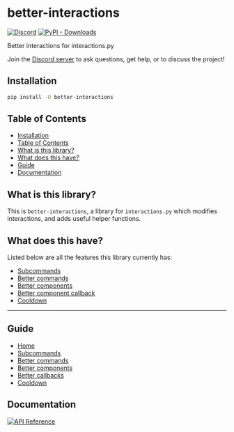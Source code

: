# better-interactions

[![Discord](https://img.shields.io/discord/924871439776108544?color=blue&label=discord&style=for-the-badge)](https://discord.gg/Y78bpT5aNv) [![PyPI - Downloads](https://img.shields.io/pypi/dm/interactions-better-components?color=blue&style=for-the-badge)](https://pypi.org/project/better-interactions/)

Better interactions for interactions.py

Join the [Discord server](https://discord.gg/Y78bpT5aNv) to ask questions, get help, or to discuss the project!

## Installation

```bash
pip install -U better-interactions
```

## Table of Contents

- [Installation](#installation)
- [Table of Contents](#table-of-contents)
- [What is this library?](#what-is-this-library)
- [What does this have?](#what-does-this-have)
- [Guide](#guide)
- [Documentation](#documentation)

## What is this library?

This is `better-interactions`, a library for `interactions.py` which modifies interactions, and adds useful helper functions.

## What does this have?

Listed below are all the features this library currently has:

- [Subcommands](#subcommands)
- [Better commands](#better-commands)
- [Better components](#better-components)
- [Better component callback](#better-component-callback)
- [Cooldown](#cooldown)

---------------------

## Guide

- [Home](https://github.com/Toricane/better-interactions/wiki)
- [Subcommands](https://github.com/Toricane/better-interactions/wiki/subcommands.md)
- [Better commands](https://github.com/Toricane/better-interactions/wiki/better_commands.md)
- [Better components](https://github.com/Toricane/better-interactions/wiki/better_components.md)
- [Better callbacks](https://github.com/Toricane/better-interactions/wiki/better_callbacks.md)
- [Cooldown](https://github.com/Toricane/better-interactions/wiki/cooldown.md)

## Documentation

[![API Reference](https://img.shields.io/badge/API-Reference-blue.svg)](./docs/api_reference.md)
